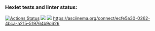 ### Hexlet tests and linter status:
[![Actions Status](https://github.com/aimark/fullstack-javascript-project-lvl1/workflows/hexlet-check/badge.svg)](https://github.com/aimark/fullstack-javascript-project-lvl1/actions)
<a href="https://codeclimate.com/github/aimark/fullstack-javascript-project-lvl1/maintainability"><img src="https://api.codeclimate.com/v1/badges/68a087b87362280f5d30/maintainability" /></a>
<a href="https://codeclimate.com/github/aimark/fullstack-javascript-project-lvl1/test_coverage"><img src="https://api.codeclimate.com/v1/badges/68a087b87362280f5d30/test_coverage" /></a>
https://asciinema.org/connect/ecfe5a30-0262-4bca-a215-519764b9c626
